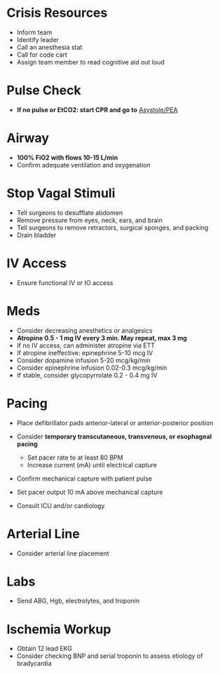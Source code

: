# Crisis Resources
* Inform team
* Identify leader
* Call an anesthesia stat
* Call for code cart
* Assign team member to read cognitive aid out loud

# Pulse Check
* **If no pulse or EtCO2: start CPR and go to** [Asystole/PEA]( ACLS-AsystolePEA)

# Airway
* **100% FiO2 with flows 10-15 L/min**
* Confirm adequate ventilation and oxygenation

# Stop Vagal Stimuli
* Tell surgeons to desufflate abdomen
* Remove pressure from eyes, neck, ears, and brain
* Tell surgeons to remove retractors, surgical sponges, and packing
* Drain bladder

# IV Access
* Ensure functional IV or IO access

# Meds
* Consider decreasing anesthetics or analgesics
* **Atropine 0.5 - 1 mg IV every 3 min. May repeat, max 3 mg**
* If no IV access, can administer atropine via ETT
* If atropine ineffective: epinephrine 5-10 mcg IV
* Consider dopamine infusion 5-20 mcg/kg/min
* Consider epinephrine infusion 0.02-0.3 mcg/kg/min
* If stable, consider glycopyrrolate 0.2 - 0.4 mg IV

# Pacing
* Place defibrillator pads anterior-lateral or anterior-posterior position


* Consider **temporary transcutaneous, transvenous, or esophageal pacing**
    * Set pacer rate to at least 80 BPM 
    * Increase current (mA) until electrical capture
* Confirm mechanical capture with patient pulse
* Set pacer output 10 mA above mechanical capture
* Consult ICU and/or cardiology


# Arterial Line
* Consider arterial line placement

# Labs
* Send ABG, Hgb, electrolytes, and troponin


# Ischemia Workup
* Obtain 12 lead EKG
* Consider checking BNP and serial troponin to assess etiology of bradycardia
